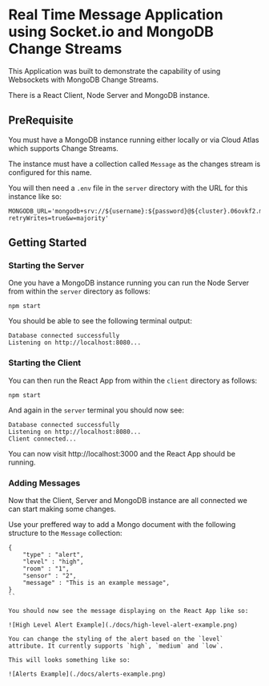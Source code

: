 # Real Time Message Application using Socket.io and MongoDB Change Streams

This Application was built to demonstrate the capability of using Websockets with MongoDB Change Streams.


There is a React Client, Node Server and MongoDB instance.

## PreRequisite

You must have a MongoDB instance running either locally or via Cloud Atlas which supports Change Streams.

The instance must have a collection called `Message` as the changes stream is configured for this name.

You will then need a `.env` file in the `server` directory with the URL for this instance like so:

```
MONGODB_URL='mongodb+srv://${username}:${password}@${cluster}.06ovkf2.mongodb.net/${database}?retryWrites=true&w=majority'
```

## Getting Started

### Starting the Server

One you have a MongoDB instance running you can run the Node Server from within the `server` directory as follows:

```
npm start
```

You should be able to see the following terminal output:

```
Database connected successfully
Listening on http://localhost:8080...
```

### Starting the Client

You can then run the React App from within the `client` directory as follows:

```
npm start
```

And again in the `server` terminal you should now see: 

```
Database connected successfully
Listening on http://localhost:8080...
Client connected...
```

You can now visit http://localhost:3000 and the React App should be running.

### Adding Messages

Now that the Client, Server and MongoDB instance are all connected we can start making some changes.

Use your preffered way to add a Mongo document with the following structure to the `Message` collection:

```
{
    "type" : "alert",
    "level" : "high",
    "room" : "1",
    "sensor" : "2",
    "message" : "This is an example message",
}
``

You should now see the message displaying on the React App like so:

![High Level Alert Example](./docs/high-level-alert-example.png)

You can change the styling of the alert based on the `level` attribute. It currently supports `high`, `medium` and `low`.

This will looks something like so:

![Alerts Example](./docs/alerts-example.png)





